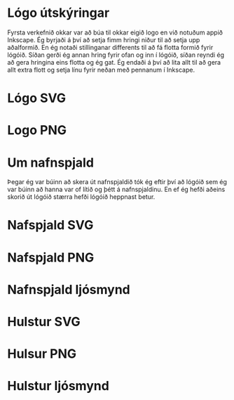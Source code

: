 # Lógo útskýringar
Fyrsta verkefnið okkar var að búa til okkar eigið logo en við notuðum appið Inkscape. Ég byrjaði á því að setja fimm hringi niður til að setja upp aðalformið. En ég notaði stillinganar differents til að fá flotta formið fyrir lógóið. Síðan gerði ég annan hring fyrir ofan og inn í lógóið, síðan reyndi ég að gera hringina eins flotta og ég gat. Ég endaði á því að lita allt til að gera allt extra flott og setja línu fyrir neðan með pennanum í Inkscape.

# Lógo SVG

# Logo PNG

# Um nafnspjald 
Þegar ég var búinn að skera út nafnspjaldið tók ég eftir því að lógóið sem ég var búinn að hanna var of lítið og þétt á nafnspjaldinu. En ef ég hefði aðeins skorið út lógóið stærra hefði lógóið heppnast betur.


# Nafspjald SVG

# Nafspjald PNG 

# Nafnspjald ljósmynd 

# Hulstur SVG

# Hulsur PNG 

# Hulstur ljósmynd 
